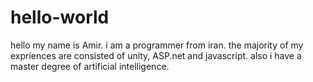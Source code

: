 # hello-world
hello 
my name is Amir. i am a programmer from iran. the majority of my expriences are consisted of unity, ASP.net and javascript. also i have a master degree of artificial intelligence. 
